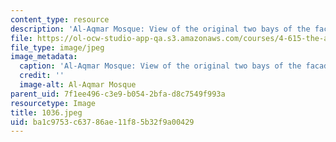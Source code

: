 ```yaml
---
content_type: resource
description: 'Al-Aqmar Mosque: View of the original two bays of the facade.'
file: https://ol-ocw-studio-app-qa.s3.amazonaws.com/courses/4-615-the-architecture-of-cairo-spring-2002/ba1c9753c63786ae11f85b32f9a00429_1036.jpeg
file_type: image/jpeg
image_metadata:
  caption: 'Al-Aqmar Mosque: View of the original two bays of the facade.'
  credit: ''
  image-alt: Al-Aqmar Mosque
parent_uid: 7f1ee496-c3e9-b054-2bfa-d8c7549f993a
resourcetype: Image
title: 1036.jpeg
uid: ba1c9753-c637-86ae-11f8-5b32f9a00429
---
```

